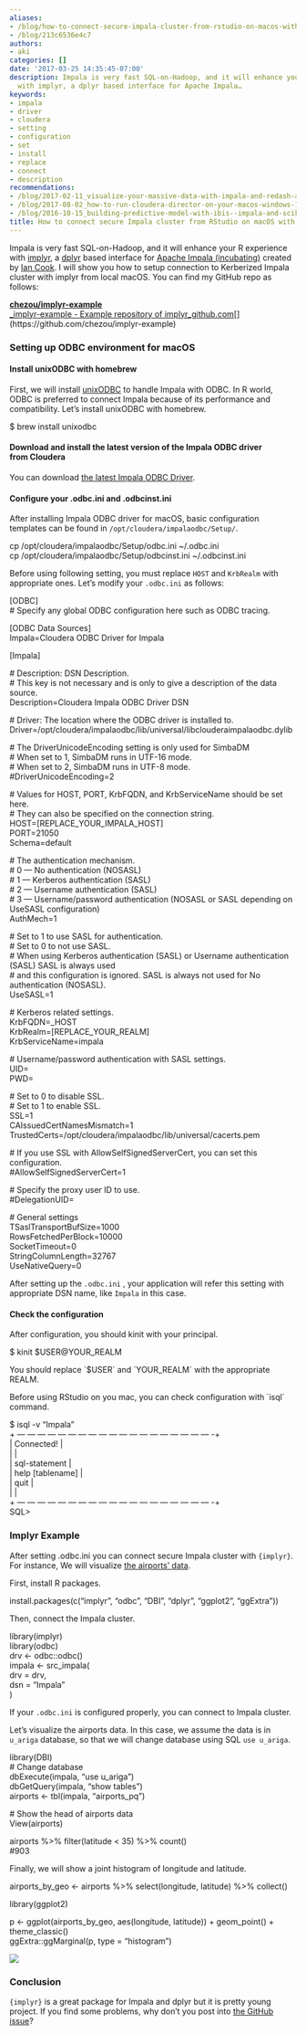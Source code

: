 ```yaml
---
aliases:
- /blog/how-to-connect-secure-impala-cluster-from-rstudio-on-macos-with-implyr-213c6536e4c7
- /blog/213c6536e4c7
authors:
- aki
categories: []
date: '2017-03-25 14:35:45-07:00'
description: Impala is very fast SQL-on-Hadoop, and it will enhance your R experience
  with implyr, a dplyr based interface for Apache Impala…
keywords:
- impala
- driver
- cloudera
- setting
- configuration
- set
- install
- replace
- connect
- description
recommendations:
- /blog/2017-02-11_visualize-your-massive-data-with-impala-and-redash-afe31133c644/
- /blog/2017-08-02_how-to-run-cloudera-director-on-your-macos-windows-10-710f82aa1d63/
- /blog/2016-10-15_building-predictive-model-with-ibis--impala-and-scikit-learn-356b41f404e0/
title: How to connect secure Impala cluster from RStudio on macOS with implyr
---
```


Impala is very fast SQL-on-Hadoop, and it will enhance your R experience with [implyr](https://github.com/ianmcook/implyr), a [dplyr](https://cran.r-project.org/package=dplyr) based interface for [Apache Impala (incubating)](https://impala.apache.org/) created by [Ian Cook](https://medium.com/u/d7dc303a303b). I will show you how to setup connection to Kerberized Impala cluster with implyr from local macOS. You can find my GitHub repo as follows:

[**chezou/implyr-example**  
_implyr-example - Example repository of implyr_github.com](https://github.com/chezou/implyr-example "https://github.com/chezou/implyr-example")[](https://github.com/chezou/implyr-example)

### Setting up ODBC environment for macOS

#### Install unixODBC with homebrew

First, we will install [unixODBC](http://www.unixodbc.org/) to handle Impala with ODBC. In R world, ODBC is preferred to connect Impala because of its performance and compatibility. Let’s install unixODBC with homebrew.

$ brew install unixodbc

#### Download and install the latest version of the Impala ODBC driver from Cloudera

You can download [the latest Impala ODBC Driver](https://www.cloudera.com/downloads/connectors/impala/odbc.html).

#### Configure your .odbc.ini and .odbcinst.ini

After installing Impala ODBC driver for macOS, basic configuration templates can be found in `/opt/cloudera/impalaodbc/Setup/`.

cp /opt/cloudera/impalaodbc/Setup/odbc.ini ~/.odbc.ini  
cp /opt/cloudera/impalaodbc/Setup/odbcinst.ini ~/.odbcinst.ini

Before using following setting, you must replace `HOST` and `KrbRealm` with appropriate ones. Let’s modify your `.odbc.ini` as follows:

\[ODBC\]  
\# Specify any global ODBC configuration here such as ODBC tracing.

\[ODBC Data Sources\]  
Impala=Cloudera ODBC Driver for Impala

\[Impala\]

\# Description: DSN Description.  
\# This key is not necessary and is only to give a description of the data source.  
Description=Cloudera Impala ODBC Driver DSN

\# Driver: The location where the ODBC driver is installed to.  
Driver=/opt/cloudera/impalaodbc/lib/universal/libclouderaimpalaodbc.dylib

\# The DriverUnicodeEncoding setting is only used for SimbaDM  
\# When set to 1, SimbaDM runs in UTF-16 mode.  
\# When set to 2, SimbaDM runs in UTF-8 mode.  
#DriverUnicodeEncoding=2

\# Values for HOST, PORT, KrbFQDN, and KrbServiceName should be set here.  
\# They can also be specified on the connection string.  
HOST=\[REPLACE\_YOUR\_IMPALA\_HOST\]  
PORT=21050  
Schema=default

\# The authentication mechanism.  
\# 0 — No authentication (NOSASL)  
\# 1 — Kerberos authentication (SASL)  
\# 2 — Username authentication (SASL)  
\# 3 — Username/password authentication (NOSASL or SASL depending on UseSASL configuration)  
AuthMech=1

\# Set to 1 to use SASL for authentication.   
\# Set to 0 to not use SASL.   
\# When using Kerberos authentication (SASL) or Username authentication (SASL) SASL is always used  
\# and this configuration is ignored. SASL is always not used for No authentication (NOSASL).  
UseSASL=1

\# Kerberos related settings.  
KrbFQDN=\_HOST  
KrbRealm=\[REPLACE\_YOUR\_REALM\]  
KrbServiceName=impala

\# Username/password authentication with SASL settings.  
UID=  
PWD=

\# Set to 0 to disable SSL.  
\# Set to 1 to enable SSL.  
SSL=1  
CAIssuedCertNamesMismatch=1  
TrustedCerts=/opt/cloudera/impalaodbc/lib/universal/cacerts.pem

\# If you use SSL with AllowSelfSignedServerCert, you can set this configuration.  
#AllowSelfSignedServerCert=1

\# Specify the proxy user ID to use.  
#DelegationUID=

\# General settings  
TSaslTransportBufSize=1000  
RowsFetchedPerBlock=10000  
SocketTimeout=0  
StringColumnLength=32767  
UseNativeQuery=0

After setting up the `.odbc.ini` , your application will refer this setting with appropriate DSN name, like `Impala` in this case.

#### Check the configuration

After configuration, you should kinit with your principal.

$ kinit $USER@YOUR\_REALM

You should replace \`$USER\` and \`YOUR\_REALM\` with the appropriate REALM.

Before using RStudio on you mac, you can check configuration with \`isql\` command.

$ isql -v “Impala”  
\+ — — — — — — — — — — — — — — — — — — — -+  
| Connected!                             |  
|                                        |  
| sql-statement                          |  
| help \[tablename\]                       |  
| quit                                   |  
|                                        |  
\+ — — — — — — — — — — — — — — — — — — — -+  
SQL>

### Implyr Example

After setting .odbc.ini you can connect secure Impala cluster with `{implyr}`. For instance, We will visualize [the airports’ data](http://openflights.org/data.html#airport).

First, install R packages.

install.packages(c(“implyr”, “odbc”, “DBI”, “dplyr”, “ggplot2”, “ggExtra”))

Then, connect the Impala cluster.

library(implyr)  
library(odbc)  
drv <- odbc::odbc()  
impala <- src\_impala(  
 drv = drv,  
 dsn = “Impala”  
)

If your `.odbc.ini` is configured properly, you can connect to Impala cluster.

Let’s visualize the airports data. In this case, we assume the data is in `u_ariga` database, so that we will change database using SQL `use u_ariga`.

library(DBI)  
\# Change database  
dbExecute(impala, “use u\_ariga”)  
dbGetQuery(impala, “show tables”)  
airports <- tbl(impala, “airports\_pq”)

\# Show the head of airports data  
View(airports)

airports %>% filter(latitude < 35) %>% count()  
#903

Finally, we will show a joint histogram of longitude and latitude.

airports\_by\_geo <- airports %>% select(longitude, latitude) %>% collect()

library(ggplot2)

p <- ggplot(airports\_by\_geo, aes(longitude, latitude)) + geom\_point() + theme\_classic()  
ggExtra::ggMarginal(p, type = “histogram”)

![](1_SscW2sneYR_lphETyF7y1A.png)

### Conclusion

`{implyr}` is a great package for Impala and dplyr but it is pretty young project. If you find some problems, why don’t you post into [the GitHub issue](https://github.com/ianmcook/implyr/issues)?